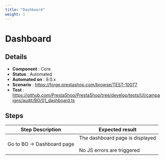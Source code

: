```yaml
---
title: "Dashboard"
weight: 1
---
```


# Dashboard
## Details
* **Component** : Core
* **Status** : Automated
* **Automated on** : 9.0.x
* **Scenario** : https://forge.prestashop.com/browse/TEST-10077
* **Test** : https://github.com/PrestaShop/PrestaShop/tree/develop/tests/UI/campaigns/audit/BO/01_dashboard.ts

## Steps
| Step Description | Expected result |
| ----- | ----- |
| Go to BO -> Dashboard page | The dashboard page is displayed<br><br>No JS errors are triggered |
